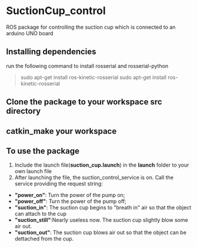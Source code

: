 # SuctionCup_control
ROS package for controlling the suction cup which is connected to an arduino UNO board

## **Installing dependencies**
  run the following command to install rosserial and rosserial-python
> sudo apt-get install ros-kinetic-rosserial
> sudo apt-get install ros-kinetic-rosserial
  
## **Clone the package to your workspace src directory**
## **catkin_make your workspace**
## **To use the package**

1. Include the launch file(**suction_cup.launch**) in the **launch** folder to your own launch file
1. After launching the file, the suction_control_service is on. Call the service providing the request string:
  * **"power_on"**: Turn the power of the pump on;
  * **"power_off"**: Turn the power of the pump off;
  * **"suction_in"**: The suction cup begins to "breath in" air so that the object can attach to the cup
  * **"suction_still"**:Nearly useless now. The suction cup slightly blow some air out.
  * **"suction_out"**: The suction cup blows air out so that the object can be dettached from the cup.


